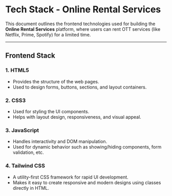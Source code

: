 # Tech Stack - Online Rental Services

This document outlines the frontend technologies used for building the **Online Rental Services** platform, where users can rent OTT services (like Netflix, Prime, Spotify) for a limited time.

---

##  Frontend Stack

### 1. **HTML5**
- Provides the structure of the web pages.
- Used to design forms, buttons, sections, and layout containers.

### 2. **CSS3**
- Used for styling the UI components.
- Helps with layout design, responsiveness, and visual appeal.

### 3. **JavaScript**
- Handles interactivity and DOM manipulation.
- Used for dynamic behavior such as showing/hiding components, form validation, etc.

### 4. **Tailwind CSS**
- A utility-first CSS framework for rapid UI development.
- Makes it easy to create responsive and modern designs using classes directly in HTML.

